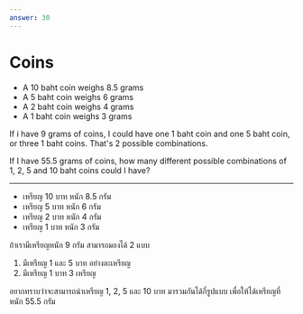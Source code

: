 ```yaml
---
answer: 30
---
```

# Coins

* A 10 baht coin weighs 8.5 grams
* A 5 baht coin weighs 6 grams
* A 2 baht coin weighs 4 grams
* A 1 baht coin weighs 3 grams

If i have 9 grams of coins, I could have one 1 baht coin and one 5 baht coin, or
three 1 baht coins. That's 2 possible combinations.

If I have 55.5 grams of coins, how many different possible combinations of 1, 2,
5 and 10 baht coins could I have?

---------------

* เหรียญ 10 บาท หนัก 8.5 กรัม
* เหรียญ 5 บาท หนัก 6 กรัม
* เหรียญ 2 บาท หนัก 4 กรัม
* เหรียญ 1 บาท หนัก 3 กรัม

ถ้าเรามีเหรียญหนัก 9 กรัม สามารถมองได้ 2 แบบ
1. มีเหรียญ 1 และ 5 บาท อย่างละเหรียญ
2. มีเหรียญ 1 บาท 3 เหรียญ

อยากทราบว่าจะสามารถนำเหรียญ 1, 2, 5 และ 10 บาท มารวมกันได้กี่รูปแบบ เพื่อให้ได้เหรียญที่หนัก 55.5 กรัม
